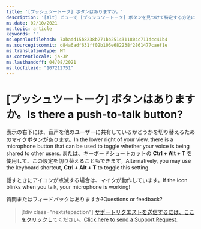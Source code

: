 ```yaml
---
title: '[プッシュツートーク] ボタンはありますか。'
description: '[Alt] ビューで [プッシュツートーク] ボタンを見つけて特定する方法について説明します。'
ms.date: 02/10/2021
ms.topic: article
keywords: ''
ms.openlocfilehash: 7abadd15b8238b271bb2514311804c711dcc41b4
ms.sourcegitcommit: d84a6adf631ff02b106e682238f2861477caef1e
ms.translationtype: MT
ms.contentlocale: ja-JP
ms.lasthandoff: 04/08/2021
ms.locfileid: "107212751"
---
```

# <a name="is-there-a-push-to-talk-button"></a><span data-ttu-id="efca8-103">[プッシュツートーク] ボタンはありますか。</span><span class="sxs-lookup"><span data-stu-id="efca8-103">Is there a push-to-talk button?</span></span>

<span data-ttu-id="efca8-104">表示の右下には、音声を他のユーザーに共有しているかどうかを切り替えるためのマイクボタンがあります。</span><span class="sxs-lookup"><span data-stu-id="efca8-104">In the lower right of your view, there is a microphone button that can be used to toggle whether your voice is being shared to other users.</span></span> <span data-ttu-id="efca8-105">または、キーボードショートカットの **Ctrl + Alt + T** を使用して、この設定を切り替えることもできます。</span><span class="sxs-lookup"><span data-stu-id="efca8-105">Alternatively, you may use the keyboard shortcut, **Ctrl + Alt + T** to toggle this setting.</span></span> 
 
<span data-ttu-id="efca8-106">話すときにアイコンが点滅する場合は、マイクが動作しています。</span><span class="sxs-lookup"><span data-stu-id="efca8-106">If the icon blinks when you talk, your microphone is working!</span></span>
 
<span data-ttu-id="efca8-107">質問またはフィードバックはありますか?</span><span class="sxs-lookup"><span data-stu-id="efca8-107">Questions or feedback?</span></span> 

> [!div class="nextstepaction"]
> <span data-ttu-id="efca8-108">[サポートリクエストを送信するには、ここをクリックし](https://help.altvr.com/hc/requests/new)てください。</span><span class="sxs-lookup"><span data-stu-id="efca8-108">[Click here to send a Support Request](https://help.altvr.com/hc/requests/new).</span></span>